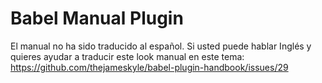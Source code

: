 # Babel Manual Plugin

El manual no ha sido traducido al español. Si usted puede hablar Inglés y
quieres ayudar a traducir este look manual en este tema:
https://github.com/thejameskyle/babel-plugin-handbook/issues/29

